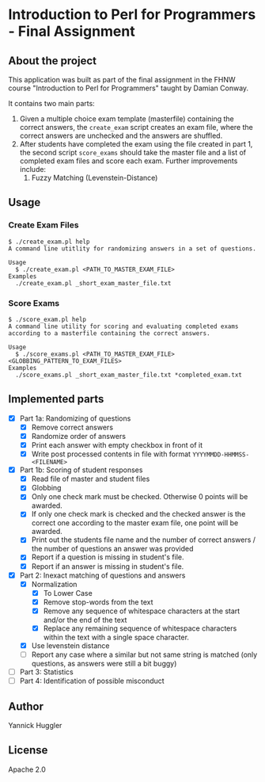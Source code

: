 # Introduction to Perl for Programmers - Final Assignment

## About the project

This application was built as part of the final assignment in the FHNW course "Introduction to Perl for Programmers"
taught by Damian Conway.

It contains two main parts:

1. Given a multiple choice exam template (masterfile) containing the correct answers, the `create_exam` script creates
   an exam file, where the correct answers are unchecked and the answers are shuffled.
2. After students have completed the exam using the file created in part 1, the second script `score_exams` should take
   the master file and a list of completed exam files and score each exam. Further improvements include:
    1. Fuzzy Matching (Levenstein-Distance)

## Usage

### Create Exam Files

```shell
$ ./create_exam.pl help
A command line utitlity for randomizing answers in a set of questions.

Usage
  $ ./create_exam.pl <PATH_TO_MASTER_EXAM_FILE>
Examples
  ./create_exam.pl _short_exam_master_file.txt
```

### Score Exams

```shell
$ ./score_exam.pl help
A command line utility for scoring and evaluating completed exams according to a masterfile containing the correct answers.

Usage
  $ ./score_exams.pl <PATH_TO_MASTER_EXAM_FILE> <GLOBBING_PATTERN_TO_EXAM_FILES>
Examples
  ./score_exams.pl _short_exam_master_file.txt *completed_exam.txt
```

## Implemented parts

- [x] Part 1a: Randomizing of questions
    - [x] Remove correct answers
    - [x] Randomize order of answers
    - [x] Print each answer with empty checkbox in front of it
    - [x] Write post processed contents in file with format `YYYYMMDD-HHMMSS-<FILENAME>`
- [x] Part 1b: Scoring of student responses
    - [x] Read file of master and student files
    - [x] Globbing
    - [x] Only one check mark must be checked. Otherwise 0 points will be awarded.
    - [x] If only one check mark is checked and the checked answer is the correct one according to the master exam file,
      one point will be awarded.
    - [x] Print out the students file name and the number of correct answers / the number of questions an answer was
      provided
    - [x] Report if a question is missing in student's file.
    - [x] Report if an answer is missing in student's file.
- [x] Part 2: Inexact matching of questions and answers
    - [x] Normalization
        - [x] To Lower Case
        - [x] Remove stop-words from the text
        - [x] Remove any sequence of whitespace characters at the start and/or the end of the text
        - [x] Replace any remaining sequence of whitespace characters within the text with a single space character.
    - [x] Use levenstein distance
    - [ ] Report any case where a similar but not same string is matched (only questions, as answers were still a bit buggy)
- [ ] Part 3: Statistics
- [ ] Part 4: Identification of possible misconduct

## Author

Yannick Huggler

## License

Apache 2.0
